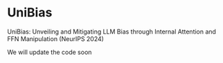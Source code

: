 # UniBias
UniBias: Unveiling and Mitigating LLM Bias through Internal Attention and FFN Manipulation (NeurIPS 2024)

We will update the code soon

